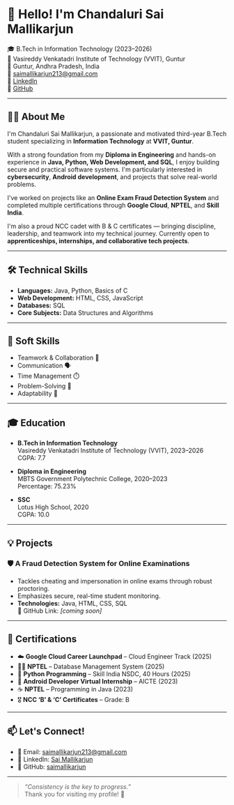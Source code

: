 # 👋 Hello! I'm Chandaluri Sai Mallikarjun

🎓 B.Tech in Information Technology (2023–2026)  
🏫 Vasireddy Venkatadri Institute of Technology (VVIT), Guntur  
📍 Guntur, Andhra Pradesh, India  
📧 saimallikarjun213@gmail.com  
🔗 [LinkedIn](https://www.linkedin.com/in/sai-mallikarjun-chandaluri/)  
🐙 [GitHub](https://github.com/saimallikarjun)

---

## 👨‍💻 About Me

I'm Chandaluri Sai Mallikarjun, a passionate and motivated third-year B.Tech student specializing in **Information Technology** at **VVIT, Guntur**.

With a strong foundation from my **Diploma in Engineering** and hands-on experience in **Java, Python, Web Development, and SQL**, I enjoy building secure and practical software systems. I'm particularly interested in **cybersecurity**, **Android development**, and projects that solve real-world problems.

I've worked on projects like an **Online Exam Fraud Detection System** and completed multiple certifications through **Google Cloud**, **NPTEL**, and **Skill India**.

I'm also a proud NCC cadet with B & C certificates — bringing discipline, leadership, and teamwork into my technical journey. Currently open to **apprenticeships, internships, and collaborative tech projects**.

---

## 🛠️ Technical Skills

- **Languages:** Java, Python, Basics of C  
- **Web Development:** HTML, CSS, JavaScript  
- **Databases:** SQL  
- **Core Subjects:** Data Structures and Algorithms  

---

## 🧠 Soft Skills

- Teamwork & Collaboration 🤝  
- Communication 🗣️  
- Time Management ⏱️  
- Problem-Solving 🧩  
- Adaptability 🔄  

---

## 🎓 Education

- **B.Tech in Information Technology**  
  Vasireddy Venkatadri Institute of Technology (VVIT), 2023–2026  
  CGPA: 7.7

- **Diploma in Engineering**  
  MBTS Government Polytechnic College, 2020–2023  
  Percentage: 75.23%

- **SSC**  
  Lotus High School, 2020  
  CGPA: 10.0

---

## 💡 Projects

### 🛡️ A Fraud Detection System for Online Examinations
- Tackles cheating and impersonation in online exams through robust proctoring.
- Emphasizes secure, real-time student monitoring.
- **Technologies:** Java, HTML, CSS, SQL  
🔗 GitHub Link: *[coming soon]*

---

## 📜 Certifications

- ☁️ **Google Cloud Career Launchpad** – Cloud Engineer Track (2025)  
- 🧑‍💻 **NPTEL** – Database Management System (2025)  
- 🐍 **Python Programming** – Skill India NSDC, 40 Hours (2025)  
- 📱 **Android Developer Virtual Internship** – AICTE (2023)  
- ☕ **NPTEL** – Programming in Java (2023)  
- 🎖️ **NCC ‘B’ & ‘C’ Certificates** – Grade: B


---

## 📫 Let's Connect!

- 📧 Email: saimallikarjun213@gmail.com  
- 🔗 LinkedIn: [Sai Mallikarjun](https://www.linkedin.com/in/sai-mallikarjun-chandaluri/)  
- 🐙 GitHub: [saimallikarjun](https://github.com/saimallikarjun)

---

> *“Consistency is the key to progress.”*  
> Thank you for visiting my profile! 🚀
